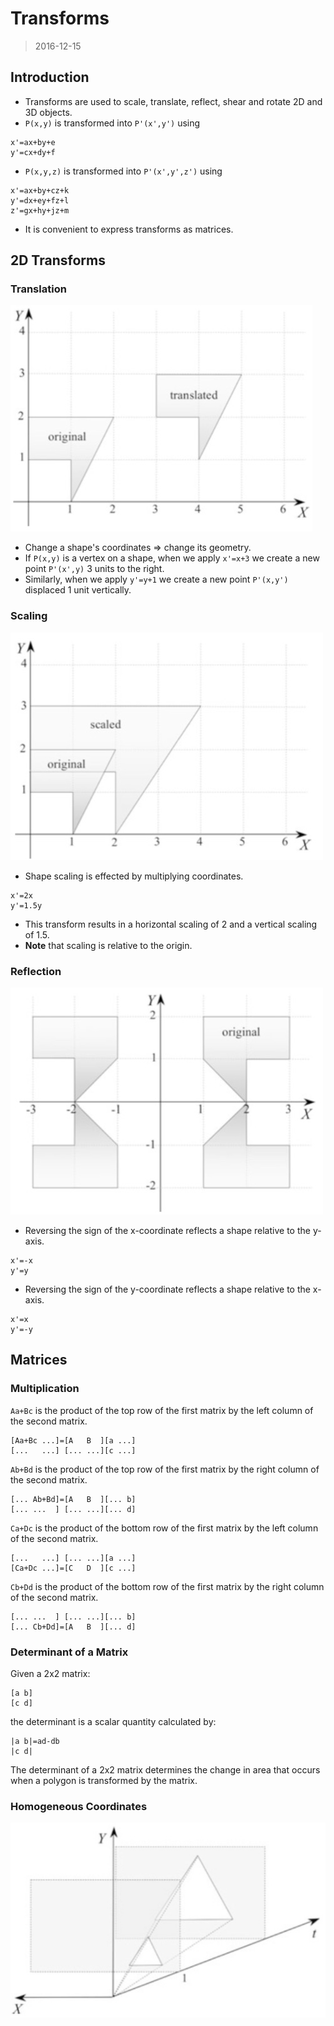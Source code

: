 # Transforms
> 2016-12-15

## Introduction
- Transforms are used to scale, translate, reflect, shear and rotate 2D and 3D
  objects.
- `P(x,y)` is transformed into `P'(x',y')` using
```
x'=ax+by+e
y'=cx+dy+f
```
- `P(x,y,z)` is transformed into `P'(x',y',z')` using
```
x'=ax+by+cz+k
y'=dx+ey+fz+l
z'=gx+hy+jz+m
```
- It is convenient to express transforms as matrices.

## 2D Transforms

### Translation
![2D Translation](images/2d-translation.jpg)
- Change a shape's coordinates => change its geometry.
- If `P(x,y)` is a vertex on a shape, when we apply `x'=x+3` we create a new
  point `P'(x',y)` 3 units to the right.
- Similarly, when we apply `y'=y+1` we create a new point `P'(x,y')` displaced
  1 unit vertically.

### Scaling
![2D Scaling](images/2d-scaling.jpg)
- Shape scaling is effected by multiplying coordinates.
```
x'=2x
y'=1.5y
```
- This transform results in a horizontal scaling of 2 and a vertical scaling of
  1.5.
- **Note** that scaling is relative to the origin.

### Reflection
![2D Reflection](images/2d-reflection.jpg)
- Reversing the sign of the x-coordinate reflects a shape relative to the
  y-axis.
```
x'=-x
y'=y
```
- Reversing the sign of the y-coordinate reflects a shape relative to the
  x-axis.
```
x'=x
y'=-y
```

## Matrices

### Multiplication

`Aa+Bc` is the product of the top row of the first matrix by the left column of
the second matrix.
```
[Aa+Bc ...]=[A   B  ][a ...]
[...   ...] [... ...][c ...]
```
`Ab+Bd` is the product of the top row of the first matrix by the right column of
the second matrix.
```
[... Ab+Bd]=[A   B  ][... b]
[... ...  ] [... ...][... d]
```
`Ca+Dc` is the product of the bottom row of the first matrix by the left column
of the second matrix.
```
[...   ...] [... ...][a ...]
[Ca+Dc ...]=[C   D  ][c ...]
```
`Cb+Dd` is the product of the bottom row of the first matrix by the right column
of the second matrix.
```
[... ...  ] [... ...][... b]
[... Cb+Dd]=[A   B  ][... d]
```

### Determinant of a Matrix

Given a 2x2 matrix:
```
[a b]
[c d]
```
the determinant is a scalar quantity calculated by:
```
|a b|=ad-db
|c d|
```
The determinant of a 2x2 matrix determines the change in area that occurs when
a polygon is transformed by the matrix.

### Homogeneous Coordinates
![Homogeneous Coordinates](images/homogeneous-coordinates.jpg)
